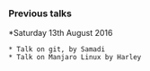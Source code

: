 ### Previous talks

*Saturday 13th August 2016

	* Talk on git, by Samadi 
	* Talk on Manjaro Linux by Harley

